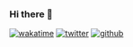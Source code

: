 ### Hi there 👋

[![wakatime](https://wakatime.com/badge/user/518d96d0-d4dc-4d81-ae60-79dbbdfe08a5.svg)](https://wakatime.com/@518d96d0-d4dc-4d81-ae60-79dbbdfe08a5)
[![twitter](https://img.shields.io/twitter/follow/anasfirly?label=followers&logo=twitter&color=%23007ec6&style=plastic)](https://twitter.com/anasfirly_)
[![github](https://img.shields.io/github/followers/anasfirly20?logo=github&style=plastic)](https://github.com/anasfirly20?tab=followers)
